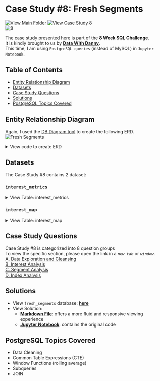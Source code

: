 # Case Study #8: Fresh Segments</br>
[![View Main Folder](https://img.shields.io/badge/View-Main_Folder-F5788D.svg?logo=GitHub)](https://github.com/chanronnie/8WeekSQLChallenge)
[![View Case Study 8](https://img.shields.io/badge/View-Case_Study_8-07A092)](https://8weeksqlchallenge.com/case-study-8/)</br>
![8](https://github.com/chanronnie/8WeekSQLChallenge/assets/121308347/4f340132-a725-4702-a865-808b623c467c)


The case study presented here is part of the **8 Week SQL Challenge**.\
It is kindly brought to us by [**Data With Danny**](https://8weeksqlchallenge.com).\
This time, I am using `PostgreSQL queries` (instead of MySQL) in `Jupyter Notebook`.


## Table of Contents
* [Entity Relationship Diagram](#entity-relationship-diagram)
* [Datasets](#datasets)
* [Case Study Questions](#case-study-questions)
* [Solutions](#solutions)
* [PostgreSQL Topics Covered](#postgresql-topics-covered)


## Entity Relationship Diagram
Again, I used the [DB Diagram tool](https://dbdiagram.io/home) to create the following ERD.
![Fresh Segments](https://github.com/chanronnie/8WeekSQLChallenge/assets/121308347/1a9d92ec-c04b-44ed-9600-e98220789525)


<details>
<summary>View code to create ERD</summary>
  
Here is the code that I used for creating the ERD for the Fresh Segments datasets on DB Diagram tool

```markdown
TABLE interest_metrics {
  "_month" VARCHAR(4)
  "_year" VARCHAR(4)
  "month_year" VARCHAR(7)
  "interest_id" VARCHAR(5)
  "composition" FLOAT
  "index_value" FLOAT
  "ranking" INTEGER
  "percentile_ranking" FLOAT
}

TABLE interest_map {
  "id" INTEGER
  "interest_name" TEXT
  "interest_summary" TEXT
  "created_at" TIMESTAMP
  "last_modified" TIMESTAMP
  }


# Establish relationships between datasets
  REF: interest_metrics.interest_id > interest_map.id
```

</details>


## Datasets
The Case Study #8 contains 2 dataset:

### `interest_metrics`

<details>
  <summary>View Table: interest_metrics</summary>

The `interest_metrics` table presents aggregated interest metrics for a major client of Fresh Segments, reflecting the performance of interest_id based on clicks and interactions with targeted advertising content among their customer base.

_month | _year | month_year | interest_id | composition | index_value | ranking | percentile_ranking
--- | --- | --- | --- | --- | --- | --- | --- 
7 | 2018 | 07-2018 | 32486 | 11.89 | 6.19 | 1 | 99.86
7 | 2018 | 07-2018 | 6106 | 9.93 | 5.31 | 2 | 99.73
7 | 2018 | 07-2018 | 18923 | 10.85 | 5.29 | 3 | 99.59
7 | 2018 | 07-2018 | 6344 | 10.32 | 5.1 | 4 | 99.45
7 | 2018 | 07-2018 | 100 | 10.77 | 5.04 | 5 | 99.31
7 | 2018 | 07-2018 | 69 | 10.82 | 5.03 | 6 | 99.18
7 | 2018 | 07-2018 | 79 | 11.21 | 4.97 | 7 | 99.04
7 | 2018 | 07-2018 | 6111 | 10.71 | 4.83 | 8 | 98.9
7 | 2018 | 07-2018 | 6214 | 9.71 | 4.83 | 8 | 98.9
7 | 2018 | 07-2018 | 19422 | 10.11 | 4.81 | 10 | 98.63

</details>

### `interest_map`

<details>
  <summary>View Table: interest_map</summary>

The **`interest_map`** links the interest_id to the corresponding interest_name.

id | interest_name | interest_summary | created_at | last_modified
--- | --- | --- | --- | ---
1 | Fitness Enthusiasts | Consumers using fitness tracking apps and websites. | 2016-05-26 14:57:59 | 2018-05-23 11:30:12
2 | Gamers | Consumers researching game reviews and cheat codes. | 2016-05-26 14:57:59 | 2018-05-23 11:30:12
3 | Car Enthusiasts | Readers of automotive news and car reviews. | 2016-05-26 14:57:59 | 2018-05-23 11:30:12
4 | Luxury Retail Researchers | Consumers researching luxury product reviews and gift ideas. | 2016-05-26 14:57:59 | 2018-05-23 11:30:12
5 | Brides & Wedding Planners | People researching wedding ideas and vendors. | 2016-05-26 14:57:59 | 2018-05-23 11:30:12
6 | Vacation Planners | Consumers reading reviews of vacation destinations and accommodations. | 2016-05-26 14:57:59 | 2018-05-23 11:30:13
7 | Motorcycle Enthusiasts | Readers of motorcycle news and reviews. | 2016-05-26 14:57:59 | 2018-05-23 11:30:13
8 | Business News Readers	 | Readers of online business news content. | 2016-05-26 14:57:59 | 2018-05-23 11:30:12
12 | Thrift Store Shoppers | Consumers shopping online for clothing at thrift stores and researching locations. | 2016-05-26 14:57:59 | 2018-03-16 13:14:00
13 | Advertising Professionals | People who read advertising industry news. | 2016-05-26 14:57:59 | 2018-05-23 11:30:12

  
</details>


## Case Study Questions
Case Study #8 is categorized into 8 question groups\
To view the specific section, please open the link in a *`new tab`* or *`window`*.\
[A. Data Exploration and Cleansing](CaseStudy8_solutions.md#A)\
[B. Interest Analysis](CaseStudy8_solutions.md#B)\
[C. Segment Analysis](CaseStudy8_solutions.md#C)\
[D. Index Analysis](CaseStudy8_solutions.md#D)


## Solutions
- View `fresh_segments` database: [**here**](CaseStudy8_schema.sql)
- View Solution:
    - [**Markdown File**](CaseStudy8_solutions.md): offers a more fluid and responsive viewing experience
    - [**Jupyter Notebook**](CaseStudy8_solutions.ipynb): contains the original code


## PostgreSQL Topics Covered
- Data Cleaning 
- Common Table Expressions (CTE)
- Window Functions (rolling average)
- Subqueries
- JOIN
